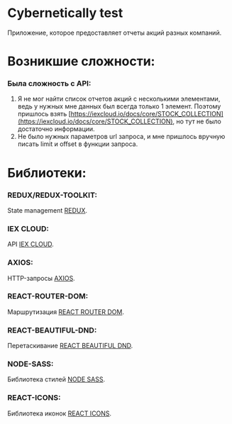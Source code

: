 # Cybernetically test

Приложение, которое предоставляет отчеты акций разных компаний.

# Возникшие сложности:

### Была сложность с API:
1) Я не мог найти список отчетов акций с несколькими элементами, ведь у нужных мне данных был всегда только 1 элемент. Поэтому пришлось взять [https://iexcloud.io/docs/core/STOCK_COLLECTION](https://iexcloud.io/docs/core/STOCK_COLLECTION), но тут не было достаточно информации.
2) Не было нужных параметров url запроса, и мне пришлось вручную писать limit и offset в функции запроса.


# Библиотеки:

### REDUX/REDUX-TOOLKIT:
State management [REDUX](https://redux.js.org).

### IEX CLOUD:
API [IEX CLOUD](https://iexcloud.io/).

### AXIOS:
HTTP-запросы [AXIOS](https://www.npmjs.com/package/axios).

### REACT-ROUTER-DOM:
Маршрутизация [REACT ROUTER DOM](https://www.npmjs.com/package/react-router-dom).

### REACT-BEAUTIFUL-DND:
Перетаскивание [REACT BEAUTIFUL DND](https://github.com/atlassian/react-beautiful-dnd).

### NODE-SASS:
Библиотека стилей [NODE SASS](https://www.npmjs.com/package/node-sass).

### REACT-ICONS:
Библиотека иконок [REACT ICONS](https://react-icons.github.io/react-icons).
